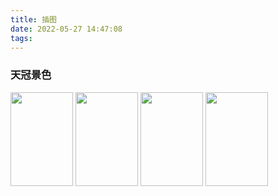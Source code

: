 ```yaml
---
title: 插图
date: 2022-05-27 14:47:08
tags: 
---
```


###  天冠景色
<img src="017.jpg" width = "100" height = "150"  >
<img src="316.jpg" width = "100" height = "150"  >
<img src="440.jpg" width = "100" height = "150"  >
<img src="577.jpg" width = "100" height = "150"  >



